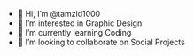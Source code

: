 - 👋 Hi, I’m @tamzid1000
- 👀 I’m interested in Graphic Design
- 🌱 I’m currently learning Coding
- 💞️ I’m looking to collaborate on Social Projects


